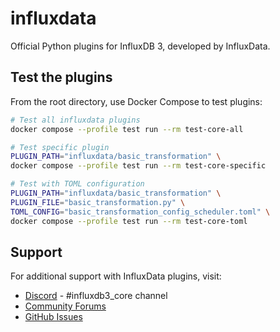 # influxdata
Official Python plugins for InfluxDB 3, developed by InfluxData.

## Test the plugins

From the root directory, use Docker Compose to test plugins:

```bash
# Test all influxdata plugins
docker compose --profile test run --rm test-core-all

# Test specific plugin
PLUGIN_PATH="influxdata/basic_transformation" \
docker compose --profile test run --rm test-core-specific

# Test with TOML configuration
PLUGIN_PATH="influxdata/basic_transformation" \
PLUGIN_FILE="basic_transformation.py" \
TOML_CONFIG="basic_transformation_config_scheduler.toml" \
docker compose --profile test run --rm test-core-toml
```

## Support

For additional support with InfluxData plugins, visit:
- [Discord](https://discord.com/invite/influxdata) - #influxdb3_core channel
- [Community Forums](https://community.influxdata.com/)
- [GitHub Issues](https://github.com/influxdata/influxdb3_plugins/issues)